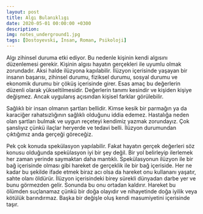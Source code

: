 ```yaml
---
layout: post
title: Algı Bulanıklıgı
date: 2020-05-01 00:00:00 +0300
description: 
img: notes_underground1.jpg
tags: [Dostoyevski, İnsan, Roman, Psikoloji]
---
```


Algı zihinsel duruma etki ediyor. Bu nedenle kişinin kendi algısını düzenlemesi gerekir. Kişinin algısı hayatın gerçekleri ile uyumlu olmak zorundadır. Aksi halde ilüzyona kapılabilir. İlüzyon içerisinde yaşayan bir insanın başarısı, zihinsel durumu, fiziksel durumu, sosyal durumu ve ekonomik durumu bir çöküş içerisinde girer. Esas amaç bu değerlerin düzenli olarak yükseltilmesidir. Değerlerin tanımı kesindir ve kişiden kişiye değişmez. Ancak uygulanış açısından kişisel farklar görülebilir.

Sağlıklı bir insan olmanın şartları bellidir. Kimse kesik bir parmağın ya da karaciğer rahatsızlığının sağlıklı olduğunu iddia edemez. Hastalığa neden olan şartları bulmak ve uygun reçeteyi kendimiz yazmak zorundayız. Çok şanslıyız çünkü ilaçlar heryerde ve tedavi belli. İlüzyon durumundan çıktığımız anda gerçeği göreceğiz.

Pek çok konuda spekülasyon yapılabilir. Fakat hayatın gerçek değerleri söz konusu olduğunda spekülasyon iyi bir şey değil. Bir yol belirleyip ilerlemek her zaman yerinde saymaktan daha mantıklı. Spekülasyonun ilüzyon ile bir bağ içerisinde olması gibi hareket de gerçeklik ile bir bağ içeriside. Her ne kadar bu şekilde ifade etmek biraz acı olsa da hareket onu kullananı yaşatır, sahte olanı öldürür. İlüzyon içerisindeki birey sürekli dünyadan darbe yer ve bunu görmezden gelir. Sonunda bu onu ortadan kaldırır. Hareket bu ölümden suçlanamaz çünkü bir doğa olayıdır ve nihayetinde doğa iyilik veya kötülük barındırmaz. Başka bir değişle oluş kendi masumiyetini içerisinde taşır.
